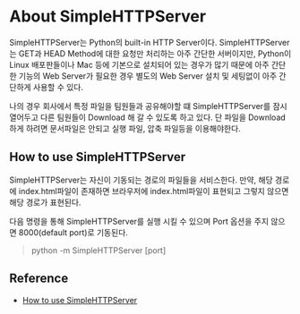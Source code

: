 # About SimpleHTTPServer

SimpleHTTPServer는 Python의 built-in HTTP Server이다. 
SimpleHTTPServer는 GET과 HEAD Method에 대한 요청만 처리하는 아주 간단한 서버이지만, Python이 Linux 배포판들이나 Mac 등에 기본으로 설치되어 있는 경우가 많기 때문에 아주 간단한 기능의 Web Server가 필요한 경우 별도의 Web Server 설치 및 세팅없이 아주 간단하게 사용할 수 있다.

나의 경우 회사에서 특정 파일을 팀원들과 공유해야할 떄 SimpleHTTPServer를 잠시 열어두고 다른 팀원들이 Download 해 갈 수 있도록 하고 있다. 단 파일을 Download하게 하려면 문서파일은 안되고 실행 파일, 압축 파일등을 이용해야한다. 

## How to use SimpleHTTPServer

SimpleHTTPServer는 자신이 기동되는 경로의 파일들을 서비스한다. 
만약, 해당 경로에 index.html파일이 존재하면 브라우저에 index.html파일이 표현되고 그렇지 않으면 해당 경로가 표현된다.

다음 명령을 통해 SimpleHTTPServer를 실행 시킬 수 있으며 Port 옵션을 주지 않으면 8000(default port)로 기동된다. 

>python -m SimpleHTTPServer [port] 

## Reference

* [How to use SimpleHTTPServer](http://www.pythonforbeginners.com/modules-in-python/how-to-use-simplehttpserver)